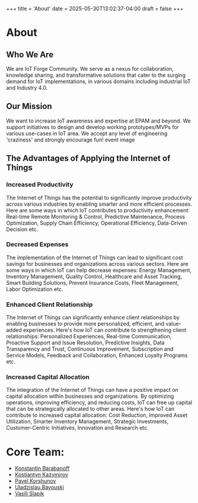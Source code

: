 +++
title = 'About'
date = 2025-05-30T13:02:37-04:00
draft = false
+++

# About

## Who We Are

We are IoT Forge Community. We serve as a nexus for collaboration, knowledge sharing, and transformative solutions that cater to the surging demand for IoT implementations, in various domains including industrial IoT and Industry 4.0.

## Our Mission

We want to increase IoT awareness and expertise at EPAM and beyond. We support initiatives to design and develop working prototypes/MVPs for various use-cases in IoT area. We accept any level of engineering 'craziness' and strongly encourage fun!
event image

## The Advantages of Applying the Internet of Things

### Increased Productivity
The Internet of Things has the potential to significantly improve productivity across various industries by enabling smarter and more efficient processes. Here are some ways in which IoT contributes to productivity enhancement: Real-time Remote Monitoring & Control, Predictive Maintenance, Process Optimization, Supply Chain Efficiency, Operational Efficiency, Data-Driven Decision etc.
### Decreased Expenses
The implementation of the Internet of Things can lead to significant cost savings for businesses and organizations across various sectors. Here are some ways in which IoT can help decrease expenses: Energy Management, Inventory Management, Quality Control, Healthcare and Asset Tracking, Smart Building Solutions, Prevent Insurance Costs, Fleet Management, Labor Optimization etc.
### Enhanced Client Relationship
The Internet of Things can significantly enhance client relationships by enabling businesses to provide more personalized, efficient, and value-added experiences. Here's how IoT can contribute to strengthening client relationships: Personalized Experiences, Real-time Communication, Proactive Support and Issue Resolution, Predictive Insights, Data Transparency and Trust, Continuous Improvement, Subscription and Service Models, Feedback and Collaboration, Enhanced Loyalty Programs etc.
### Increased Capital Allocation
The integration of the Internet of Things can have a positive impact on capital allocation within businesses and organizations. By optimizing operations, improving efficiency, and reducing costs, IoT can free up capital that can be strategically allocated to other areas. Here's how IoT can contribute to increased capital allocation: Cost Reduction, Improved Asset Utilization, Smarter Inventory Management, Strategic Investments, Customer-Centric Initiatives, Innovation and Research etc.

# Core Team:

- [Konstantin Barabanoff](https://www.linkedin.com/in/konstantinbarabanoff/)
- [Kostiantyn Kazymirov](https://www.linkedin.com/in/konstantinkasimirov/)
- [Pavel Korshunov](https://www.linkedin.com/in/pavel-korshunov-a21564287/)
- [Uladzislau Bayouski](https://www.linkedin.com/in/uladzislau-bayouski-a7474111b/)
- [Vasili Slapik](https://www.linkedin.com/in/vasili-slapik-59790726/)